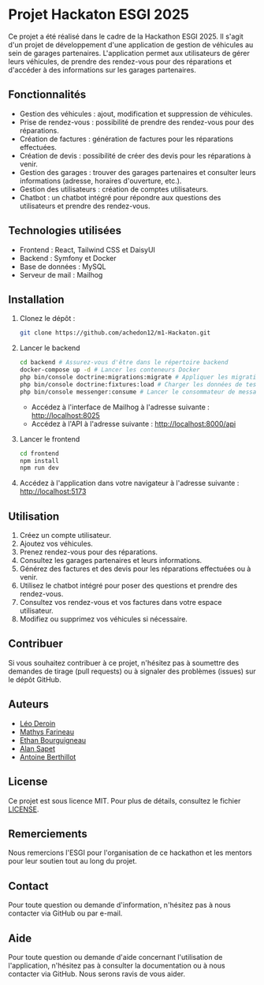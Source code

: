 # Projet Hackaton ESGI 2025

Ce projet a été réalisé dans le cadre de la Hackathon ESGI 2025. Il s'agit d'un projet de développement d'une
application de gestion de véhicules au sein de garages partenaires. L'application permet aux utilisateurs de gérer leurs
véhicules, de prendre des rendez-vous pour des réparations et d'accéder à des informations sur les garages partenaires.

## Fonctionnalités

- Gestion des véhicules : ajout, modification et suppression de véhicules.
- Prise de rendez-vous : possibilité de prendre des rendez-vous pour des réparations.
- Création de factures : génération de factures pour les réparations effectuées.
- Création de devis : possibilité de créer des devis pour les réparations à venir.
- Gestion des garages : trouver des garages partenaires et consulter leurs informations
  (adresse, horaires d'ouverture, etc.).
- Gestion des utilisateurs : création de comptes utilisateurs.
- Chatbot : un chatbot intégré pour répondre aux questions des utilisateurs et prendre des rendez-vous.

## Technologies utilisées

- Frontend : React, Tailwind CSS et DaisyUI
- Backend : Symfony et Docker
- Base de données : MySQL
- Serveur de mail : Mailhog

## Installation

1. Clonez le dépôt :
   ```bash
   git clone https://github.com/achedon12/m1-Hackaton.git
    ```

2. Lancer le backend

    ```bash
    cd backend # Assurez-vous d'être dans le répertoire backend
    docker-compose up -d # Lancer les conteneurs Docker
    php bin/console doctrine:migrations:migrate # Appliquer les migrations
    php bin/console doctrine:fixtures:load # Charger les données de test
    php bin/console messenger:consume # Lancer le consommateur de messages en async
    ```
    - Accédez à l'interface de Mailhog à l'adresse suivante : [http://localhost:8025](http://localhost:8025)
    - Accédez à l'API à l'adresse suivante : [http://localhost:8000/api](http://localhost:8000/api)

3. Lancer le frontend

    ```bash
    cd frontend
    npm install
    npm run dev
    ```

4. Accédez à l'application dans votre navigateur à l'adresse suivante : [http://localhost:5173](http://localhost:5173)

## Utilisation

1. Créez un compte utilisateur.
2. Ajoutez vos véhicules.
3. Prenez rendez-vous pour des réparations.
4. Consultez les garages partenaires et leurs informations.
5. Générez des factures et des devis pour les réparations effectuées ou à venir.
6. Utilisez le chatbot intégré pour poser des questions et prendre des rendez-vous.
7. Consultez vos rendez-vous et vos factures dans votre espace utilisateur.
8. Modifiez ou supprimez vos véhicules si nécessaire.

## Contribuer

Si vous souhaitez contribuer à ce projet, n'hésitez pas à soumettre des demandes de tirage (pull requests) ou à signaler
des problèmes (issues) sur le dépôt GitHub.

## Auteurs

- [Léo Deroin](https://github.com/achedon12)
- [Mathys Farineau](https://github.com/)
- [Ethan Bourguigneau](https://github.com/A5hura666)
- [Alan Sapet](https://github.com/KazSoda)
- [Antoine Berthillot](https://github.com/poloine)

## License

Ce projet est sous licence MIT. Pour plus de détails, consultez le fichier [LICENSE](LICENSE).

## Remerciements

Nous remercions l'ESGI pour l'organisation de ce hackathon et les mentors pour leur soutien tout au long du projet.

## Contact

Pour toute question ou demande d'information, n'hésitez pas à nous contacter via GitHub ou par e-mail.

## Aide

Pour toute question ou demande d'aide concernant l'utilisation de l'application, n'hésitez pas à consulter la
documentation
ou à nous contacter via GitHub. Nous serons ravis de vous aider.

